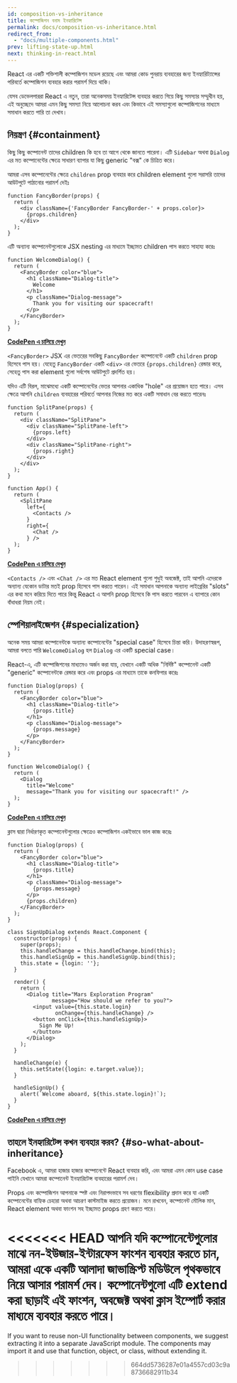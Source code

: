 ```yaml
---
id: composition-vs-inheritance
title: কম্পোজিশন বনাম ইনহ্যারিটেন্স
permalink: docs/composition-vs-inheritance.html
redirect_from:
  - "docs/multiple-components.html"
prev: lifting-state-up.html
next: thinking-in-react.html
---
```


React এর একটি শক্তিশালী কম্পোজিশন মডেল রয়েছে এবং আমরা কোড পুনরায় ব্যবহারের জন্য ইনহ্যারিট্যান্সের পরিবর্তে কম্পোজিশন ব্যবহার করার পরামর্শ দিয়ে থাকি।

যেসব ডেভেলপাররা React এ নতুন, তারা অনেকসময় ইনহ্যারিটেন্স ব্যবহার করতে গিয়ে কিছু সমস্যার সম্মুখীন হয়, এই অনুচ্ছেদে আমরা এমন কিছু সমস্যা নিয়ে আলোচনা করব এবং কিভাবে এই সমস্যাগুলো কম্পোজিশনের মাধ্যমে সমাধান করতে পারি তা দেখাব।

## নিয়ন্ত্রণ {#containment}

কিছু কিছু কম্পোনেন্ট তাদের children কি হবে তা আগে থেকে জানতে পারেনা। এটি `Sidebar` অথবা `Dialog` এর মত কম্পোনেন্টের ক্ষেত্রে সাধারণ ব্যাপার যা কিছু generic "বক্স" কে চিত্রিত করে।

আমরা এসব কম্পোনেন্টের ক্ষেত্রে `children` prop ব্যবহার করে children element গুলো সরাসরি তাদের আউটপুটে পাঠানোর পরামর্শ দেইঃ

```js{4}
function FancyBorder(props) {
  return (
    <div className={'FancyBorder FancyBorder-' + props.color}>
      {props.children}
    </div>
  );
}
```

এটি অন্যান্য কম্পোনেন্টগুলোকে JSX nesting এর মাধ্যমে ইচ্ছামত children পাস করতে সাহায্য করেঃ

```js{4-9}
function WelcomeDialog() {
  return (
    <FancyBorder color="blue">
      <h1 className="Dialog-title">
        Welcome
      </h1>
      <p className="Dialog-message">
        Thank you for visiting our spacecraft!
      </p>
    </FancyBorder>
  );
}
```

**[CodePen এ চালিয়ে দেখুন](https://codepen.io/gaearon/pen/ozqNOV?editors=0010)**

`<FancyBorder>` JSX এর ভেতরের সবকিছু `FancyBorder` কম্পোনেন্টে একটি `children` prop হিসেবে পাস হয়। যেহেতু `FancyBorder` একটি `<div>` এর ভেতরে `{props.children}` রেন্ডার করে, সেহেতু পাস করা element গুলো সর্বশেষ আউটপুটে প্রদর্শিত হয়।

যদিও এটি বিরল, মাঝেমধ্যে একটি কম্পোনেন্টের ভেতর আপনার একাধিক "hole" এর প্রয়োজন হতে পারে। এসব ক্ষেত্রে আপনি `children` ব্যবহারের পরিবর্তে আপনার নিজের মত করে একটি সমাধান বের করতে পারেনঃ

```js{5,8,18,21}
function SplitPane(props) {
  return (
    <div className="SplitPane">
      <div className="SplitPane-left">
        {props.left}
      </div>
      <div className="SplitPane-right">
        {props.right}
      </div>
    </div>
  );
}

function App() {
  return (
    <SplitPane
      left={
        <Contacts />
      }
      right={
        <Chat />
      } />
  );
}
```

[**CodePen এ চালিয়ে দেখুন**](https://codepen.io/gaearon/pen/gwZOJp?editors=0010)

`<Contacts />` এবং `<Chat />` এর মত React element গুলো শুধুই অবজেক্ট, তাই আপনি এদেরকে অন্যান্য যেকোন ডাটার মতই prop হিসেবে পাস করতে পারেন। এই সমাধান আপনাকে অন্যান্য লাইব্রেরির "slots" এর কথা মনে করিয়ে দিতে পারে কিন্তু React এ আপনি prop হিসেবে কি পাস করতে পারবেন এ ব্যাপারে কোন বাঁধাধরা নিয়ম নেই।

## স্পেশিয়ালাইজেশন {#specialization}

অনেক সময় আমরা কম্পোনেন্টকে অন্যান্য কম্পোনেন্টের "special case" হিসেবে চিন্তা করি। উদাহরণস্বরূপ, আমরা বলতে পারি `WelcomeDialog` হল `Dialog` এর একটি special case।

React-এ, এটি কম্পোজিশনের মাধ্যমেও অর্জন করা যায়, যেখানে একটি অধিক "নির্দিষ্ট" কম্পোনেন্ট একটি "generic" কম্পোনেন্টকে রেন্ডার করে এবং props এর মাধ্যমে তাকে কনফিগার করেঃ

```js{5,8,16-18}
function Dialog(props) {
  return (
    <FancyBorder color="blue">
      <h1 className="Dialog-title">
        {props.title}
      </h1>
      <p className="Dialog-message">
        {props.message}
      </p>
    </FancyBorder>
  );
}

function WelcomeDialog() {
  return (
    <Dialog
      title="Welcome"
      message="Thank you for visiting our spacecraft!" />
  );
}
```

[**CodePen এ চালিয়ে দেখুন**](https://codepen.io/gaearon/pen/kkEaOZ?editors=0010)

ক্লাস দ্বারা নির্ধারণকৃত কম্পোনেন্টগুলোর ক্ষেত্রেও কম্পোজিশন একইভাবে ভাল কাজ করেঃ

```js{10,27-31}
function Dialog(props) {
  return (
    <FancyBorder color="blue">
      <h1 className="Dialog-title">
        {props.title}
      </h1>
      <p className="Dialog-message">
        {props.message}
      </p>
      {props.children}
    </FancyBorder>
  );
}

class SignUpDialog extends React.Component {
  constructor(props) {
    super(props);
    this.handleChange = this.handleChange.bind(this);
    this.handleSignUp = this.handleSignUp.bind(this);
    this.state = {login: ''};
  }

  render() {
    return (
      <Dialog title="Mars Exploration Program"
              message="How should we refer to you?">
        <input value={this.state.login}
               onChange={this.handleChange} />
        <button onClick={this.handleSignUp}>
          Sign Me Up!
        </button>
      </Dialog>
    );
  }

  handleChange(e) {
    this.setState({login: e.target.value});
  }

  handleSignUp() {
    alert(`Welcome aboard, ${this.state.login}!`);
  }
}
```

[**CodePen এ চালিয়ে দেখুন**](https://codepen.io/gaearon/pen/gwZbYa?editors=0010)

## তাহলে ইনহ্যারিটেন্স কখন ব্যবহার করব? {#so-what-about-inheritance}

Facebook এ, আমরা হাজার হাজার কম্পোনেন্টে React ব্যবহার করি, এবং আমরা এমন কোন use case পাইনি যেখানে আমরা কম্পোনেন্ট ইনহ্যারিটেন্স ব্যবহারের পরামর্শ দেব।

Props এবং কম্পোজিশন আপনাকে স্পষ্ট এবং নিরাপদভাবে সব ধরণের flexibility প্রদান করে যা একটি কম্পোনেন্টের বাহ্যিক চেহারা অথবা আচরণ কাস্টমাইজ করতে প্রয়োজন। মনে রাখবেন, কম্পোনেন্ট মৌলিক মান, React element অথবা ফাংশন সহ ইচ্ছামত props গ্রহণ করতে পারে।

<<<<<<< HEAD
আপনি যদি কম্পোনেন্টেগুলোর মাঝে নন-ইউজার-ইন্টারফেস ফাংশন ব্যবহার করতে চান, আমরা একে একটি আলাদা জাভাস্ক্রিপ্ট মডিউলে পৃথকভাবে নিয়ে আসার পরামর্শ দেব। কম্পোনেন্টগুলো এটি extend করা ছাড়াই এই ফাংশন, অবজেক্ট অথবা ক্লাস ইম্পোর্ট করার মাধ্যমে ব্যবহার করতে পারে।
=======
If you want to reuse non-UI functionality between components, we suggest extracting it into a separate JavaScript module. The components may import it and use that function, object, or class, without extending it.
>>>>>>> 664dd5736287e01a4557cd03c9a8736682911b34
